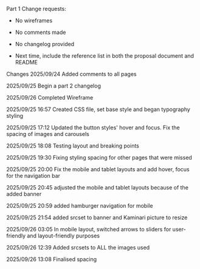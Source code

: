 Part 1 
Change requests:

- No wireframes

- No comments made

- No changelog provided

+ Next time, include the reference list in both the proposal document and README

Changes
2025/09/24 Added comments to all pages

2025/09/25 Begin a part 2 changelog

2025/09/26 Completed Wireframe





2025/09/25 16:57 Created CSS file, set base style and began typography styling

2025/09/25 17:12 Updated the button styles' hover and focus. Fix the spacing of images and carousels

2025/09/25 18:08 Testing layout and breaking points

2025/09/25 19:30 Fixing styling spacing for other pages that were missed

2025/09/25 20:00 Fix the mobile and tablet layouts and add hover, focus for the navigation bar

2025/09/25 20:45 adjusted the mobile and tablet layouts because of the added banner

2025/09/25 20:59 added hamburger navigation for mobile

2025/09/25 21:54 added srcset to banner and Kaminari picture to resize

2025/09/26 03:05 In mobile layout, switched arrows to sliders for user-friendly and layout-friendly purposes

2025/09/26 12:39 Added srcsets to ALL the images used

2025/09/26 13:08 Finalised spacing
